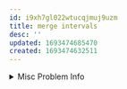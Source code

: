 ```yaml
---
id: i9xh7gl022wtucqjmuj9uzm
title: merge intervals
desc: ''
updated: 1693474685470
created: 1693474632511
---
```




<details>
<summary>Misc Problem Info</summary>

`Difficulty: Medium`  
`Tags:` [[adp related to intervals]]

</details>
